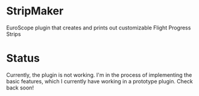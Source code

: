 # StripMaker
EuroScope plugin that creates and prints out customizable Flight Progress Strips

# Status
Currently, the plugin is not working. I'm in the process of implementing the basic features, which I currently have working in a prototype plugin. Check back soon!
